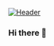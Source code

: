 
[![Header](https://raw.githubusercontent.com/cmpietro/<OWNER>/<OWNER>/Readme_Header.png "Header")](https://github.com/cmpietro/cmpietro/blob/master/Readme_Header.png/)

### Hi there 👋

<!--
**cmpietro/cmpietro** is a ✨ _special_ ✨ repository because its `README.md` (this file) appears on your GitHub profile.

Here are some ideas to get you started:

- 🔭 I’m currently working on ...
- 🌱 I’m currently learning ...
- 👯 I’m looking to collaborate on ...
- 🤔 I’m looking for help with ...
- 💬 Ask me about ...
- 📫 How to reach me: ...
- 😄 Pronouns: ...
- ⚡ Fun fact: ...
-->
